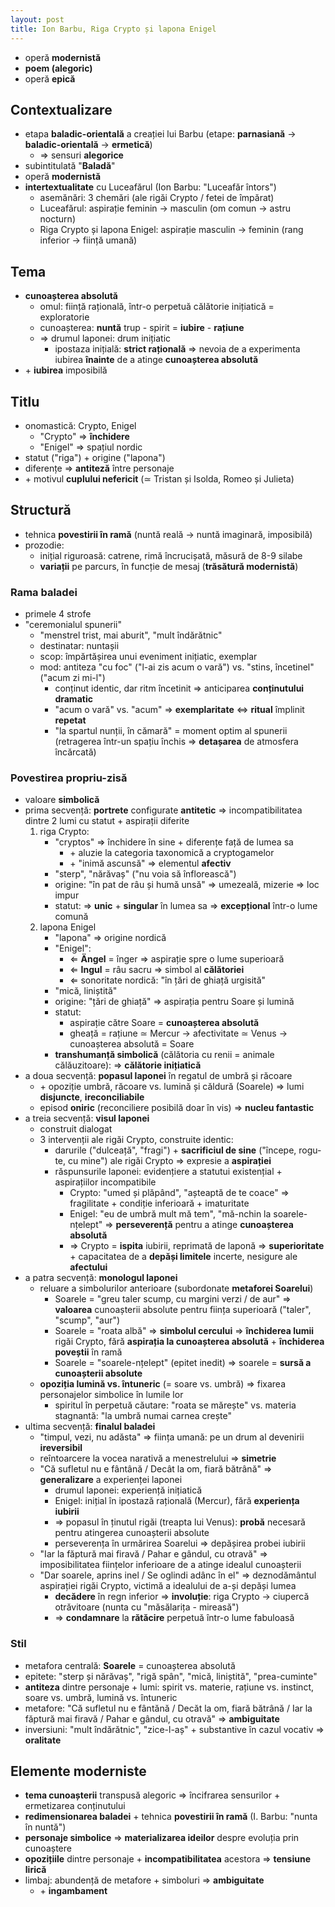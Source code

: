 ```yaml
---
layout: post
title: Ion Barbu, Riga Crypto și lapona Enigel
---
```


* operă **modernistă**
* **poem (alegoric)**
* operă **epică**

## Contextualizare

* etapa **baladic-orientală** a creației lui Barbu (etape: **parnasiană** → **baladic-orientală** → **ermetică**)
	* ⇒ sensuri **alegorice**
* subintitulată "**Baladă**"
* operă **modernistă**
* **intertextualitate** cu Luceafărul (Ion Barbu: "Luceafăr întors")
	* asemănări: 3 chemări (ale rigăi Crypto / fetei de împărat)
	* Luceafărul: aspirație feminin → masculin (om comun → astru nocturn)
	* Riga Crypto și lapona Enigel: aspirație masculin → feminin (rang inferior → ființă umană)

## Tema

* **cunoașterea absolută**
	* omul: ființă rațională, într-o perpetuă călătorie inițiatică = exploratorie
	* cunoașterea: **nuntă** trup - spirit = **iubire** - **rațiune**
	* ⇒ drumul laponei: drum inițiatic
		* ipostaza inițială: **strict rațională** ⇒ nevoia de a experimenta iubirea **înainte** de a atinge **cunoașterea absolută**
* \+ **iubirea** imposibilă

## Titlu

* onomastică: Crypto, Enigel
	* "Crypto" ⇒ **închidere**
	* "Enigel" ⇒ spațiul nordic
* statut ("riga") + origine ("lapona")
* diferențe ⇒ **antiteză** între personaje
* \+ motivul **cuplului nefericit** (≃ Tristan și Isolda, Romeo și Julieta)

## Structură

* tehnica **povestirii în ramă** (nuntă reală → nuntă imaginară, imposibilă)
* prozodie:
	* inițial riguroasă: catrene, rimă încrucișată, măsură de 8-9 silabe
	* **variații** pe parcurs, în funcție de mesaj (**trăsătură modernistă**)

### Rama baladei

* primele 4 strofe
* "ceremonialul spunerii"
	* "menstrel trist, mai aburit", "mult îndărătnic"
	* destinatar: nuntașii
	* scop: împărtășirea unui eveniment inițiatic, exemplar
	* mod: antiteza "cu foc" ("l-ai zis acum o vară") vs. "stins, încetinel" ("acum zi mi-l")
		* conținut identic, dar ritm încetinit ⇒ anticiparea **conținutului dramatic**
		* "acum o vară" vs. "acum" ⇒ **exemplaritate** ⇔ **ritual** împlinit **repetat**
		* "la spartul nunții, în cămară" = moment optim al spunerii (retragerea într-un spațiu închis ⇒ **detașarea** de atmosfera încărcată)

### Povestirea propriu-zisă

* valoare **simbolică**
* prima secvență: **portrete** configurate **antitetic** ⇒ incompatibilitatea dintre 2 lumi cu statut + aspirații diferite
	1. riga Crypto:
		* "cryptos" ⇒ închidere în sine + diferențe față de lumea sa
			* \+ aluzie la categoria taxonomică a cryptogamelor
			* \+ "inimă ascunsă" ⇒ elementul **afectiv**
		* "sterp", "nărăvaș" ("nu voia să înflorească")
		* origine: "în pat de râu și humă unsă" ⇒ umezeală, mizerie ⇒ loc impur
		* statut: ⇒ **unic** + **singular** în lumea sa ⇒ **excepțional** într-o lume comună
	2. lapona Enigel
		* "lapona" ⇒ origine nordică
		* "Enigel":
			* ⇐ **Ängel** = înger ⇒ aspirație spre o lume superioară
			* ⇐ **Ingul** = râu sacru ⇒ simbol al **călătoriei**
			* ⇐ sonoritate nordică: "în țări de ghiață urgisită"
		* "mică, liniștită"
		* origine: "țări de ghiață" ⇒ aspirația pentru Soare și lumină
		* statut:
			* aspirație către Soare = **cunoașterea absolută**
			* gheață = rațiune ≃ Mercur → afectivitate ≃ Venus → cunoașterea absolută = Soare
		* **transhumanță simbolică** (călătoria cu renii = animale călăuzitoare): ⇒ **călătorie inițiatică**
* a doua secvență: **popasul laponei** în regatul de umbră și răcoare 
	* \+ opoziție umbră, răcoare vs. lumină și căldură (Soarele) ⇒ lumi **disjuncte**, **ireconciliabile**
	* episod **oniric** (reconciliere posibilă doar în vis) ⇒ **nucleu fantastic**
* a treia secvență: **visul laponei**
	* construit dialogat
	* 3 intervenții ale rigăi Crypto, construite identic:
		* darurile ("dulceață", "fragi") + **sacrificiul de sine** ("începe, rogu-te, cu mine") ale rigăi Crypto ⇒ expresie a **aspirației**
		* răspunsurile laponei: evidențiere a statutui existențial + aspirațiilor incompatibile
			* Crypto: "umed și plăpând", "așteaptă de te coace" ⇒ fragilitate + condiție inferioară + imaturitate
			* Enigel: "eu de umbră mult mă tem", "mă-nchin la soarele-nțelept" ⇒ **perseverență** pentru a atinge **cunoașterea absolută**
			* ⇒ Crypto = **ispita** iubirii, reprimată de laponă ⇒ **superioritate** + capacitatea de a **depăși limitele** incerte, nesigure ale **afectului**
* a patra secvență: **monologul laponei**
	* reluare a simbolurilor anterioare (subordonate **metaforei Soarelui**)
		* Soarele = "greu taler scump, cu margini verzi / de aur" ⇒ **valoarea** cunoașterii absolute pentru ființa superioară ("taler", "scump", "aur")
		* Soarele = "roata albă" ⇒ **simbolul cercului** ⇒ **închiderea lumii** rigăi Crypto, fără **aspirația la cunoașterea absolută** + **închiderea poveștii** în ramă
		* Soarele = "soarele-nțelept" (epitet inedit) ⇒ soarele = **sursă a cunoașterii absolute**
	* **opoziția lumină vs. întuneric** (= soare vs. umbră) ⇒ fixarea personajelor simbolice în lumile lor
		* spiritul în perpetuă căutare: "roata se mărește" vs. materia stagnantă: "la umbră numai carnea crește"
* ultima secvență: **finalul baladei**
	* "timpul, vezi, nu adăsta" ⇒ ființa umană: pe un drum al devenirii **ireversibil**
	* reîntoarcere la vocea narativă a menestrelului ⇒ **simetrie**
	* "Că sufletul nu e fântână / Decât la om, fiară bătrână" ⇒ **generalizare** a experienței laponei
		* drumul laponei: experiență inițiatică
		* Enigel: inițial în ipostază rațională (Mercur), fără **experiența iubirii**
		* ⇒ popasul în ținutul rigăi (treapta lui Venus): **probă** necesară pentru atingerea cunoașterii absolute
		* perseverența în urmărirea Soarelui ⇒ depășirea probei iubirii
	* "Iar la făptură mai firavă / Pahar e gândul, cu otravă" ⇒ imposibilitatea ființelor inferioare de a atinge idealul cunoașterii
	* "Dar soarele, aprins inel / Se oglindi adânc în el" ⇒ deznodământul aspirației rigăi Crypto, victimă a idealului de a-și depăși lumea
		* **decădere** în regn inferior ⇒ **involuție**: riga Crypto → ciupercă otrăvitoare (nunta cu "măsălarița - mireasă")
		* ⇒ **condamnare** la **rătăcire** perpetuă într-o lume fabuloasă

### Stil

* metafora centrală: **Soarele** = cunoașterea absolută
* epitete: "sterp și nărăvaș", "rigă spân", "mică, liniștită", "prea-cuminte"
* **antiteza** dintre personaje + lumi: spirit vs. materie, rațiune vs. instinct, soare vs. umbră, lumină vs. întuneric
* metafore: "Că sufletul nu e fântănă / Decăt la om, fiară bătrână / Iar la făptură mai firavă / Pahar e gândul, cu otravă" ⇒ **ambiguitate** 
* inversiuni: "mult îndărătnic", "zice-l-aș" + substantive în cazul vocativ ⇒ **oralitate**

## Elemente moderniste

* **tema cunoașterii** transpusă alegoric ⇒ încifrarea sensurilor + ermetizarea conținutului
* **redimensionarea baladei** + tehnica **povestirii în ramă** (I. Barbu: "nunta în nuntă")
* **personaje simbolice** ⇒ **materializarea ideilor** despre evoluția prin cunoaștere
* **opozițiile** dintre personaje + **incompatibilitatea** acestora ⇒ **tensiune lirică**
* limbaj: abundență de metafore + simboluri ⇒ **ambiguitate**
	* \+ **ingambament**